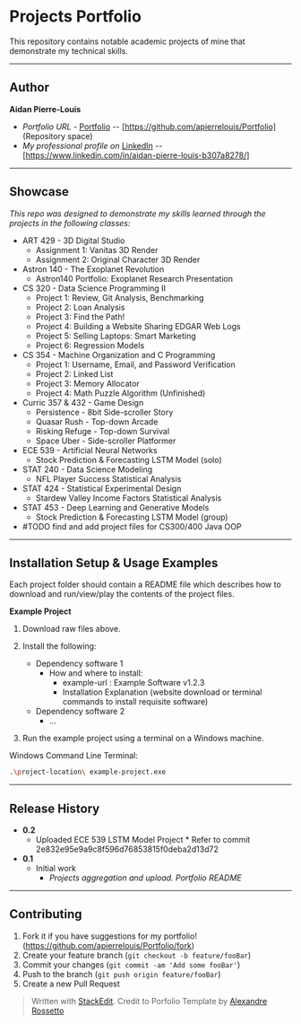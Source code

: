 

# Projects Portfolio

 This repository contains notable academic projects of mine that demonstrate my technical skills. 
 
---
## Author

**Aidan Pierre-Louis** 
* *Portfolio URL* - [Portfolio][repository-url] -- [https://github.com/apierrelouis/Portfolio] (Repository space)
* *My professional profile on* [LinkedIn][linkedin-url] -- [https://www.linkedin.com/in/aidan-pierre-louis-b307a8278/]

---

## Showcase

*This repo was designed to demonstrate my skills learned through the projects in the following classes:*

* ART 429 - 3D Digital Studio
  * Assignment 1: Vanitas 3D Render
  * Assignment 2: Original Character 3D Render
* Astron 140 - The Exoplanet Revolution
	* Astron140 Portfolio: Exoplanet Research Presentation
* CS 320 - Data Science Programming II
	* Project 1: Review, Git Analysis, Benchmarking
	* Project 2: Loan Analysis
	* Project 3: Find the Path!
	* Project 4: Building a Website Sharing EDGAR Web Logs
	* Project 5: Selling Laptops: Smart Marketing
	* Project 6: Regression Models
* CS 354 - Machine Organization and C Programming
	* Project 1: Username, Email, and Password Verification
	* Project 2: Linked List
	* Project 3: Memory Allocator
	* Project 4: Math Puzzle Algorithm (Unfinished)
* Curric 357 & 432 - Game Design
	* Persistence - 8bit Side-scroller Story
	* Quasar Rush - Top-down Arcade
	* Risking Refuge - Top-down Survival
	* Space Uber - Side-scroller Platformer
* ECE 539 - Artificial Neural Networks
	* Stock Prediction & Forecasting LSTM Model (solo)
* STAT 240 - Data Science Modeling
	* NFL Player Success Statistical Analysis
* STAT 424 - Statistical Experimental Design
	* Stardew Valley Income Factors Statistical Analysis
* STAT 453 - Deep Learning and Generative Models
	* Stock Prediction & Forecasting LSTM Model (group)
* #TODO find and add project files for CS300/400 Java OOP
---

## Installation Setup & Usage Examples

Each project folder should contain a README file which describes how to download and run/view/play the contents of the project files.

**Example Project**

1. Download raw files above.
2.  Install the following:
	* Dependency software 1  
		* How and where to install: 
			* example-url : Example Software v1.2.3
			* Installation Explanation (website download or terminal commands to install requisite software)
	* Dependency software 2
		*  ...

3.  Run the example project using a terminal on a Windows machine.

Windows Command Line Terminal:

```sh
.\project-location\ example-project.exe
```
---

## Release History
* **0.2**
    * Uploaded ECE 539 LSTM Model Project
            * Refer to commit 2e832e95e9a9c8f596d76853815f0deba2d13d72
* **0.1**
    * Initial work
	    * *Projects aggregation and upload. Portfolio README*

---

## Contributing

1. Fork it if you have suggestions for my portfolio! (<https://github.com/apierrelouis/Portfolio/fork>)
2. Create your feature branch (`git checkout -b feature/fooBar`)
3. Commit your changes (`git commit -am 'Add some fooBar'`)
4. Push to the branch (`git push origin feature/fooBar`)
5. Create a new Pull Request

<!-- Markdown link & img dfn's -->

[header-link]:https://github.com/apierrelouis/Portfolio
[template-link]: https://github.com/alexandrerosseto

[template-repository-url]: https://github.com/alexandrerosseto/wbshopping
[repository-url]:https://github.com/apierrelouis/Portfolio

[template-cloud-provider-url]: https://wbshopping.herokuapp.com

[template-linkedin-url]: https://www.linkedin.com/in/alexandrerosseto
[linkedin-url]: https://www.linkedin.com/in/aidan-pierre-louis-b307a8278/

[wiki]: https://github.com/yourname/yourproject/wiki

[template-version-image]: https://img.shields.io/badge/Version-1.0.0-brightgreen?style=for-the-badge&logo=appveyor
[template-version-url]: https://img.shields.io/badge/version-1.0.0-green
[template-Frontend-image]: https://img.shields.io/badge/Frontend-Ionic-blue?style=for-the-badge
[template-Frontend-url]: https://img.shields.io/badge/Frontend-Ionic-blue?style=for-the-badge
[template-Backend-image]: https://img.shields.io/badge/Backend-Java%208-important?style=for-the-badge
[template-Backend-url]: https://img.shields.io/badge/Backend-Java%208-important?style=for-the-badge

> Written with [StackEdit](https://stackedit.io/).
> Credit to Porfolio Template by [Alexandre Rossetto](https://github.com/alexandrerosseto/readme-portfolio-template)
